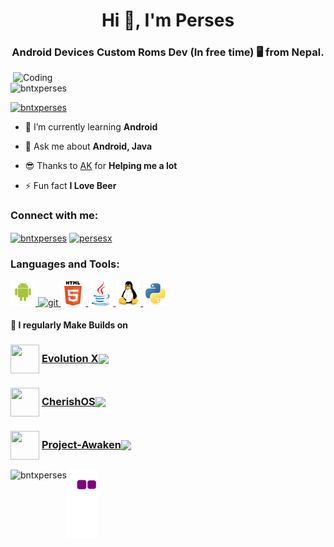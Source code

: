 <h1 align="center">Hi 👋, I'm Perses</h1>
<h3 align="center">Android Devices Custom Roms Dev (In free time) 🖥️ from Nepal.</h3>
<img align="right" alt="Coding" width="500" src="https://acegif.com/wp-content/uploads/gif/beer-67.gif">


<p align="left"> <img src="https://komarev.com/ghpvc/?username=bntxperses&label=Profile%20views&color=0e75b6&style=flat" alt="bntxperses" /> </p>

<p align="left"> <a href="https://twitter.com/bntxperses" target="blank"><img src="https://img.shields.io/twitter/follow/bntxperses?logo=twitter&style=for-the-badge" alt="bntxperses" /></a> </p>

- 🌱 I’m currently learning **Android**

- 💬 Ask me about **Android, Java**
- 😎 Thanks to <a href="https://github.com/akmacc">AK</a>  for **Helping me a lot** 
- ⚡ Fun fact **I Love Beer**


<h3 align="left">Connect with me:</h3>
<p align="left">
<a href="https://twitter.com/bntxperses" target="blank"><img align="center" src="https://raw.githubusercontent.com/rahuldkjain/github-profile-readme-generator/master/src/images/icons/Social/twitter.svg" alt="bntxperses" height="30" width="40" /></a>
<a href="https://instagram.com/persesx" target="blank"><img align="center" src="https://raw.githubusercontent.com/rahuldkjain/github-profile-readme-generator/master/src/images/icons/Social/instagram.svg" alt="persesx" height="30" width="40" /></a>
</p>

<h3 align="left">Languages and Tools:</h3>
<p align="left"> <a href="https://developer.android.com" target="_blank" rel="noreferrer"> <img src="https://raw.githubusercontent.com/devicons/devicon/master/icons/android/android-original-wordmark.svg" alt="android" width="40" height="40"/> </a> <a href="https://git-scm.com/" target="_blank" rel="noreferrer"> <img src="https://www.vectorlogo.zone/logos/git-scm/git-scm-icon.svg" alt="git" width="40" height="40"/> </a> <a href="https://www.w3.org/html/" target="_blank" rel="noreferrer"> <img src="https://raw.githubusercontent.com/devicons/devicon/master/icons/html5/html5-original-wordmark.svg" alt="html5" width="40" height="40"/> </a> <a href="https://www.java.com" target="_blank" rel="noreferrer"> <img src="https://raw.githubusercontent.com/devicons/devicon/master/icons/java/java-original.svg" alt="java" width="40" height="40"/> </a> <a href="https://www.linux.org/" target="_blank" rel="noreferrer"> <img src="https://raw.githubusercontent.com/devicons/devicon/master/icons/linux/linux-original.svg" alt="linux" width="40" height="40"/> </a> <a href="https://www.python.org" target="_blank" rel="noreferrer"> <img src="https://raw.githubusercontent.com/devicons/devicon/master/icons/python/python-original.svg" alt="python" width="40" height="40"/> </a> </p>

<h4 align ="left">📝 I regularly Make Builds on</h4>
<p align="center"><h3 align="left"><img align="center" src="https://avatars.githubusercontent.com/u/66854612?s=200&v=4" style="width:46px;height:46px;">
<a href="https://github.com/Evolution-X">Evolution X<img align="center" src= style="width:46px;height:46px;"></p></h3></a>

<p align="center"><h3 align="left"><img align="center" src="https://avatars.githubusercontent.com/u/63174434?s=200&v=4" style="width:46px;height:46px;">
<a href="https://github.com/CherishOS">CherishOS<img align="center" src= style="width:46px;height:46px;"></p></h3></a>

<p align="center"><h3 align="left"><img align="center" src="https://avatars.githubusercontent.com/u/68725628?s=200&v=4" style="width:46px;height:46px;">
<a href="https://github.com/Project-Awaken">Project-Awaken<img align="center" src= style="width:46px;height:46px;"></p></h3></a>



<p><img align="left" src="https://github-readme-stats.vercel.app/api/top-langs?username=bntxperses&show_icons=true&locale=en&layout=compact" alt="bntxperses" /></p>


                                      
                                      
                                      
                                      
![snake gif](https://github.com/bntxperses/bntxperses/blob/output/github-contribution-grid-snake.gif)
